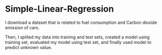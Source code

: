 # Simple-Linear-Regression
I download a dataset that is related to fuel consumption and Carbon dioxide emission of cars. 

Then, I splited my data into training and test sets, created a model using training set, evaluated my model using test set, and finally used model to predict unknown value. 
